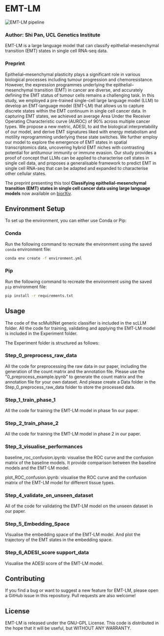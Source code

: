 # EMT-LM

![EMT-LM pipeline](https://github.com/secrierlab/EMT-LM/EMTLM-fig.png)

### Author: Shi Pan, UCL Genetics Institute

EMT-LM is a large language model that can classify epithelial-mesenchymal transition (EMT) states in single cell RNA-seq data.

### Preprint
Epithelial–mesenchymal plasticity plays a significant role in various biological processes including tumour progression and chemoresistance. However, the expression programmes underlying the epithelial–mesenchymal transition (EMT) in cancer are diverse, and accurately defining the EMT status of tumour cells remains a challenging task. In this study, we employed a pre-trained single-cell large language model (LLM) to develop an EMT-language model (EMT-LM) that allows us to capture discrete states within the EMT continuum in single cell cancer data. In capturing EMT states, we achieved an average Area Under the Receiver Operating Characteristic curve (AUROC) of 90% across multiple cancer types. We propose a new metric, ADESI, to aid the biological interpretability of our model, and derive EMT signatures liked with energy metabolism and motility reprogramming underlying these state switches. We further employ our model to explore the emergence of EMT states in spatial transcriptomics data, uncovering hybrid EMT niches with contrasting potential for antitumour immunity or immune evasion. Our study provides a proof of concept that LLMs can be applied to characterise cell states in single cell data, and proposes a generalisable framework to predict EMT in single cell RNA-seq that can be adapted and expanded to characterise other cellular states.

The preprint presenting this tool **Classifying epithelial-mesenchymal transition (EMT) states in single cell cancer data using large language models** now available on [biorXiv](https://www.biorxiv.org/content/10.1101/2024.08.16.608311v1).

## Environment Setup

To set up the environment, you can either use Conda or Pip:

### Conda
Run the following command to recreate the environment using the saved `conda` environment file:
```bash
conda env create -f environment.yml
```

### Pip

Run the following command to recreate the environment using the saved `pip` environment file:
```bash
pip install -r requirements.txt
```

## Usage

The code of the scMultiNet generic classifier is included in the scLLM folder. All the code for training, validating and applying the EMT-LM model is included in the Experiment folder. 

The Experiment folder is structured as follows:

### Step_0_preprocess_raw_data  
All the code for preprocessing the raw data in our paper, including the generation of the count matrix and the annotation file.
Please use the "0_preprocess_example.ipynb" to generate the count matrix and the annotation file for your own dataset.
And please create a Data folder in the Step_0_preprocess_raw_data folder to store the processed data.
### Step_1_train_phase_1  
All the code for training the EMT-LM model in phase 1in our paper.

### Step_2_train_phase_2  
All the code for training the EMT-LM model in phase 2 in our paper.

### Step_3_visualise_performances  
baseline_roc_confusion.ipynb: visualise the ROC curve and the confusion matrix of the baseline models. It provide comparison between the baseline models and the EMT-LM model.

plot_ROC_confusion.ipynb: visualise the ROC curve and the confusion matrix of the EMT-LM model for different tissue types.

### Step_4_validate_on_unseen_dataset  
All of the code for validating the EMT-LM model on the unseen dataset in our paper.
### Step_5_Embedding_Space  
Visualise the embedding space of the EMT-LM model. And plot the trajectory of the EMT states in the embedding space.

### Step_6_ADESI_score  support_data
Visualise the ADESI score of the EMT-LM model.


## Contributing

If you find a bug or want to suggest a new feature for EMT-LM, please open a GitHub issue in this repository. Pull requests are also welcome!

## License

EMT-LM is released under the GNU-GPL License. This code is distributed in the hope that it will be useful, but WITHOUT ANY WARRANTY.
